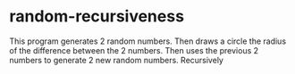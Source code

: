 # random-recursiveness
This program generates 2 random numbers. Then draws a circle the radius of the difference between the 2 numbers. Then uses the previous 2 numbers to generate 2 new random numbers. Recursively 

